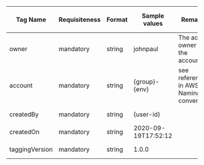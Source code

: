 | Tag Name           | Requisiteness | Format | Sample values                               | Remarks                                | Cost Allocation tag | Applicable on | Purpose                          |
|--------------------|---------------|--------|---------------------------------------------|----------------------------------------|---------------------|---------------|----------------------------------|
| owner              | mandatory     | string | johnpaul                                    | The actual owner of the account        |                     | all resources | reporting, filtering             |
| account            | mandatory     | string | {group}-{env}                               | see reference in AWS Naming convention | Yes                 | all resources | reporting, filtering, permission |
| createdBy          | mandatory     | string | {user-id}                                   |                                        |                     | all resources | reporting, filtering             |
| createdOn          | mandatory     | string | 2020-09-19T17:52:12                         |                                        |                     | all resources | reporting, filtering             |
| taggingVersion     | mandatory     | string | 1.0.0                                       |                                        |                     | all resources | reporting, filtering             |